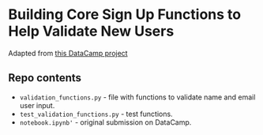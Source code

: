 # Building Core Sign Up Functions to Help Validate New Users  

Adapted from [this DataCamp project](https://projects.datacamp.com/projects/2198) 

## Repo contents  
- `validation_functions.py` - file with functions to validate name and email user input.  
- `test_validation_functions.py` - test functions.  
- `notebook.ipynb'` - original submission on DataCamp.